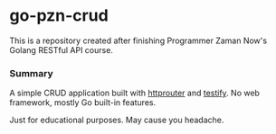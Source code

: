 # go-pzn-crud
This is a repository created after finishing Programmer Zaman Now's Golang RESTful API course.

### Summary
A simple CRUD application built with [httprouter](https://github.com/julienschmidt/) and [testify](https://github.com/stretchr/testify).
No web framework, mostly Go built-in features.

Just for educational purposes. May cause you headache.
